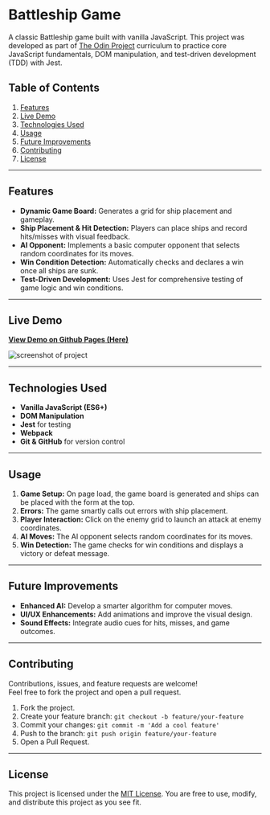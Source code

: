 # Battleship Game

A classic Battleship game built with vanilla JavaScript. This project was developed as part of [The Odin Project](https://www.theodinproject.com/) curriculum to practice core JavaScript fundamentals, DOM manipulation, and test-driven development (TDD) with Jest.

## Table of Contents
1. [Features](#features)
2. [Live Demo](#live-demo)
3. [Technologies Used](#technologies-used)
4. [Usage](#usage)
5. [Future Improvements](#future-improvements)
6. [Contributing](#contributing)
7. [License](#license)

---

## Features
- **Dynamic Game Board:** Generates a grid for ship placement and gameplay.
- **Ship Placement & Hit Detection:** Players can place ships and record hits/misses with visual feedback.
- **AI Opponent:** Implements a basic computer opponent that selects random coordinates for its moves.
- **Win Condition Detection:** Automatically checks and declares a win once all ships are sunk.
- **Test-Driven Development:** Uses Jest for comprehensive testing of game logic and win conditions.

---

## Live Demo
**[View Demo on Github Pages (Here)](https://cblaylock18.github.io/battleship/)**  

<img alt="screenshot of project" src="https://github.com/user-attachments/assets/1c5709d2-3afc-4468-85f7-974d166a4150">

---

## Technologies Used
- **Vanilla JavaScript (ES6+)**
- **DOM Manipulation**
- **Jest** for testing
- **Webpack**
- **Git & GitHub** for version control

---

## Usage
1. **Game Setup:** On page load, the game board is generated and ships can be placed with the form at the top.
2. **Errors:** The game smartly calls out errors with ship placement.
3. **Player Interaction:** Click on the enemy grid to launch an attack at enemy coordinates.
4. **AI Moves:** The AI opponent selects random coordinates for its moves.
5. **Win Detection:** The game checks for win conditions and displays a victory or defeat message.

---

## Future Improvements
- **Enhanced AI:** Develop a smarter algorithm for computer moves.
- **UI/UX Enhancements:** Add animations and improve the visual design.
- **Sound Effects:** Integrate audio cues for hits, misses, and game outcomes.

---

## Contributing
Contributions, issues, and feature requests are welcome!  
Feel free to fork the project and open a pull request.

1. Fork the project.
2. Create your feature branch: `git checkout -b feature/your-feature`
3. Commit your changes: `git commit -m 'Add a cool feature'`
4. Push to the branch: `git push origin feature/your-feature`
5. Open a Pull Request.

---

## License
This project is licensed under the [MIT License](./LICENSE.txt). You are free to use, modify, and distribute this project as you see fit.
